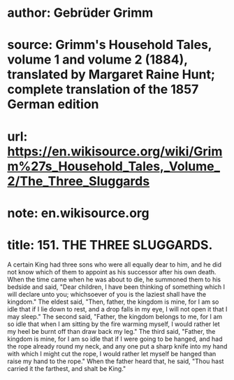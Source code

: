 # author: Gebrüder Grimm
# source: Grimm's Household Tales, volume 1 and volume 2 (1884), translated by Margaret Raine Hunt; complete translation of the 1857 German edition
# url: https://en.wikisource.org/wiki/Grimm%27s_Household_Tales,_Volume_2/The_Three_Sluggards
# note: en.wikisource.org
# title: 151. THE THREE SLUGGARDS. 

A certain King had three sons who were all equally dear to him, and he did not know which of them to appoint as his successor after his own death. When the time came when he was about to die, he summoned them to his bedside and said, "Dear children, I have been thinking of something which I will declare unto you; whichsoever of you is the laziest shall have the kingdom." The eldest said, "Then, father, the kingdom is mine, for I am so idle that if I lie down to rest, and a drop falls in my eye, I will not open it that I may sleep." The second said, "Father, the kingdom belongs to me, for I am so idle that when I am sitting by the fire warming myself, I would rather let my heel be burnt off than draw back my leg." The third said, "Father, the kingdom is mine, for I am so idle that if I were going to be hanged, and had the rope already round my neck, and ​any one put a sharp knife into my hand with which I might cut the rope, I would rather let myself be hanged than raise my hand to the rope." When the father heard that, he said, "Thou hast carried it the farthest, and shalt be King." 

